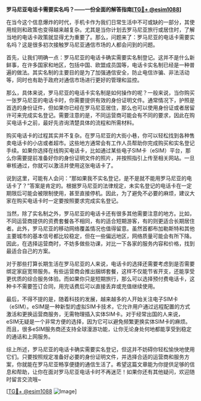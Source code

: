 **罗马尼亚电话卡需要实名吗？——一份全面的解答指南[[TG💪+ @esim1088](https://t.me/s/esim1088)]**

在当今这个信息爆炸的时代，手机卡作为我们日常生活中不可或缺的一部分，其使用规则和政策也变得越来越复杂。尤其是当你计划去罗马尼亚旅行或居住时，了解当地的电话卡政策就显得尤为重要了。那么，问题来了：罗马尼亚的电话卡需要实名吗？这是很多初次接触罗马尼亚通信市场的人都会问到的问题。

首先，让我们明确一点：罗马尼亚的电话卡确实需要实名制登记。这并不是什么新鲜事，在许多国家和地区，包括中国、欧盟成员国等，电话卡实名制已经是一种普遍的做法。其实名制的主要目的是为了加强通信安全，防止电信诈骗、非法活动等，同时也有助于政府对通信市场进行更好的管理和监控。

那么，具体来说，罗马尼亚的电话卡实名制是如何操作的呢？一般来说，当你购买一张罗马尼亚的电话卡时，你需要提供有效的身份证明文件。通常情况下，护照是首选的身份证件，但如果你已经在罗马尼亚居住，那么也可以使用身份证或者居留许可来完成实名登记。需要注意的是，不同运营商可能会有不同的要求，因此在购买电话卡之前，最好先咨询清楚具体的流程和所需材料。

购买电话卡的过程其实并不复杂。在罗马尼亚的大街小巷，你可以轻松找到各种售卖电话卡的小店或者超市。这些地方通常会有工作人员帮助你完成购买和实名登记手续。如果你选择在线购买电话卡，比如通过某些电子SIM卡（eSIM）平台，那么你需要提前准备好你的身份证明文件的照片，并按照指引上传至相关网站。一旦审核通过，你就可以激活并使用这张电话卡了。

说到这里，可能有人会问：“那如果我不实名登记，是不是就不能用罗马尼亚的电话卡了？”答案是肯定的。根据罗马尼亚的法律规定，未实名登记的电话卡在一定期限后可能会被限制使用，甚至直接停机。因此，为了避免不必要的麻烦，建议大家在购买电话卡时一定要按照要求完成实名登记。

当然，除了实名制之外，罗马尼亚的电话卡还有很多其他需要注意的地方。比如，不同运营商提供的资费套餐各不相同，有的适合短期游客，有的则更适合长期居住者。此外，罗马尼亚的移动网络覆盖情况也值得留意。虽然首都布加勒斯特和其他主要城市的基本信号都比较稳定，但在一些偏远地区，网络质量可能会有所下降。因此，在选择运营商时，不妨多做些功课，对比一下各家的服务内容和价格，找到最适合自己的方案。

对于那些打算长期生活在罗马尼亚的人来说，电话卡的选择还需要考虑到是否需要绑定家庭宽带服务。有些运营商会推出捆绑套餐，这样不仅能节省开支，还能享受更优质的综合服务体验。而如果你只是短期旅行，那么可以选择预付费电话卡，这种卡不需要签订合同，用完话费后可以直接丢弃或充值继续使用。

最后，不得不提的是，随着科技的发展，越来越多的人开始关注电子SIM卡（eSIM）。eSIM是一种新型的虚拟SIM卡技术，它允许用户通过远程配置的方式激活和更换运营商服务，无需物理插入实体SIM卡。对于经常出国的人来说，eSIM无疑是一个非常方便的选择，因为它可以避免频繁更换实体SIM卡的麻烦。而且，很多eSIM服务商还支持全球漫游功能，让你无论身处何地都能享受到稳定的通话和上网服务。

综上所述，罗马尼亚的电话卡确实需要实名登记，但这并不妨碍你轻松愉快地使用它们。只要按照规定准备好必要的身份证明文件，并选择合适的运营商和服务方案，你就能在罗马尼亚畅享便捷的通信生活了。希望这篇文章能为你提供足够的信息和帮助，让你在面对罗马尼亚电话卡时不再迷茫！如果你还有其他疑问，欢迎随时留言交流哦~

[[TG💪+ @esim1088](https://t.me/s/esim1088) ![Image](https://i.postimg.cc/4NQfJmqS/Snipaste-2025-05-13-00-14-12.png)]